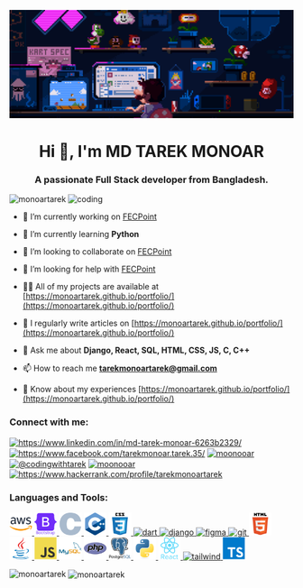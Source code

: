 [![MasterHead](https://raw.githubusercontent.com/mhardik003/mhardik003/main/gifs/mario.gif)](https://your-link.com)

<h1 align="center">Hi 👋, I'm MD TAREK MONOAR</h1>
<h3 align="center">A passionate Full Stack developer from Bangladesh.</h3>
<img align = "right" alt="coding" width="400" src="https://media4.giphy.com/media/v1.Y2lkPTc5MGI3NjExOHNydzhwZWxpYm80OGt1c2dqYXByaW4wN2M3ODBrMGtkc2Z0Mm03OSZlcD12MV9pbnRlcm5hbF9naWZfYnlfaWQmY3Q9Zw/25Itcrcuwkyq3ohubJ/giphy.gif">

<p align="left"> <img src="https://komarev.com/ghpvc/?username=monoartarek&label=Profile%20views&color=0e75b6&style=flat" alt="monoartarek" /> </p>

- 🔭 I’m currently working on [FECPoint](FECPoint)

- 🌱 I’m currently learning **Python**

- 👯 I’m looking to collaborate on [FECPoint](FECPoint)

- 🤝 I’m looking for help with [FECPoint](FECPoint)

- 👨‍💻 All of my projects are available at [https://monoartarek.github.io/portfolio/](https://monoartarek.github.io/portfolio/)

- 📝 I regularly write articles on [https://monoartarek.github.io/portfolio/](https://monoartarek.github.io/portfolio/)

- 💬 Ask me about **Django, React, SQL, HTML, CSS, JS, C, C++**

- 📫 How to reach me **tarekmonoartarek@gmail.com**

- 📄 Know about my experiences [https://monoartarek.github.io/portfolio/](https://monoartarek.github.io/portfolio/)

<h3 align="left">Connect with me:</h3>
<p align="left">
<a href="https://linkedin.com/in/https://www.linkedin.com/in/md-tarek-monoar-6263b2329/" target="blank"><img align="center" src="https://raw.githubusercontent.com/rahuldkjain/github-profile-readme-generator/master/src/images/icons/Social/linked-in-alt.svg" alt="https://www.linkedin.com/in/md-tarek-monoar-6263b2329/" height="30" width="40" /></a>
<a href="https://fb.com/https://www.facebook.com/tarekmonoar.tarek.35/" target="blank"><img align="center" src="https://raw.githubusercontent.com/rahuldkjain/github-profile-readme-generator/master/src/images/icons/Social/facebook.svg" alt="https://www.facebook.com/tarekmonoar.tarek.35/" height="30" width="40" /></a>
<a href="https://instagram.com/moonooar" target="blank"><img align="center" src="https://raw.githubusercontent.com/rahuldkjain/github-profile-readme-generator/master/src/images/icons/Social/instagram.svg" alt="moonooar" height="30" width="40" /></a>
<a href="https://www.youtube.com/c/@codingwithtarek" target="blank"><img align="center" src="https://raw.githubusercontent.com/rahuldkjain/github-profile-readme-generator/master/src/images/icons/Social/youtube.svg" alt="@codingwithtarek" height="30" width="40" /></a>
<a href="https://codeforces.com/profile/moonooar" target="blank"><img align="center" src="https://raw.githubusercontent.com/rahuldkjain/github-profile-readme-generator/master/src/images/icons/Social/codeforces.svg" alt="moonooar" height="30" width="40" /></a>
<a href="https://www.hackerearth.com/https://www.hackerrank.com/profile/tarekmonoartarek" target="blank"><img align="center" src="https://raw.githubusercontent.com/rahuldkjain/github-profile-readme-generator/master/src/images/icons/Social/hackerearth.svg" alt="https://www.hackerrank.com/profile/tarekmonoartarek" height="30" width="40" /></a>
</p>

<h3 align="left">Languages and Tools:</h3>
<p align="left"> <a href="https://aws.amazon.com" target="_blank" rel="noreferrer"> <img src="https://raw.githubusercontent.com/devicons/devicon/master/icons/amazonwebservices/amazonwebservices-original-wordmark.svg" alt="aws" width="40" height="40"/> </a> <a href="https://getbootstrap.com" target="_blank" rel="noreferrer"> <img src="https://raw.githubusercontent.com/devicons/devicon/master/icons/bootstrap/bootstrap-plain-wordmark.svg" alt="bootstrap" width="40" height="40"/> </a> <a href="https://www.cprogramming.com/" target="_blank" rel="noreferrer"> <img src="https://raw.githubusercontent.com/devicons/devicon/master/icons/c/c-original.svg" alt="c" width="40" height="40"/> </a> <a href="https://www.w3schools.com/cpp/" target="_blank" rel="noreferrer"> <img src="https://raw.githubusercontent.com/devicons/devicon/master/icons/cplusplus/cplusplus-original.svg" alt="cplusplus" width="40" height="40"/> </a> <a href="https://www.w3schools.com/css/" target="_blank" rel="noreferrer"> <img src="https://raw.githubusercontent.com/devicons/devicon/master/icons/css3/css3-original-wordmark.svg" alt="css3" width="40" height="40"/> </a> <a href="https://dart.dev" target="_blank" rel="noreferrer"> <img src="https://www.vectorlogo.zone/logos/dartlang/dartlang-icon.svg" alt="dart" width="40" height="40"/> </a> <a href="https://www.djangoproject.com/" target="_blank" rel="noreferrer"> <img src="https://cdn.worldvectorlogo.com/logos/django.svg" alt="django" width="40" height="40"/> </a> <a href="https://www.figma.com/" target="_blank" rel="noreferrer"> <img src="https://www.vectorlogo.zone/logos/figma/figma-icon.svg" alt="figma" width="40" height="40"/> </a> <a href="https://git-scm.com/" target="_blank" rel="noreferrer"> <img src="https://www.vectorlogo.zone/logos/git-scm/git-scm-icon.svg" alt="git" width="40" height="40"/> </a> <a href="https://www.w3.org/html/" target="_blank" rel="noreferrer"> <img src="https://raw.githubusercontent.com/devicons/devicon/master/icons/html5/html5-original-wordmark.svg" alt="html5" width="40" height="40"/> </a> <a href="https://www.java.com" target="_blank" rel="noreferrer"> <img src="https://raw.githubusercontent.com/devicons/devicon/master/icons/java/java-original.svg" alt="java" width="40" height="40"/> </a> <a href="https://developer.mozilla.org/en-US/docs/Web/JavaScript" target="_blank" rel="noreferrer"> <img src="https://raw.githubusercontent.com/devicons/devicon/master/icons/javascript/javascript-original.svg" alt="javascript" width="40" height="40"/> </a> <a href="https://www.mysql.com/" target="_blank" rel="noreferrer"> <img src="https://raw.githubusercontent.com/devicons/devicon/master/icons/mysql/mysql-original-wordmark.svg" alt="mysql" width="40" height="40"/> </a> <a href="https://www.php.net" target="_blank" rel="noreferrer"> <img src="https://raw.githubusercontent.com/devicons/devicon/master/icons/php/php-original.svg" alt="php" width="40" height="40"/> </a> <a href="https://www.postgresql.org" target="_blank" rel="noreferrer"> <img src="https://raw.githubusercontent.com/devicons/devicon/master/icons/postgresql/postgresql-original-wordmark.svg" alt="postgresql" width="40" height="40"/> </a> <a href="https://www.python.org" target="_blank" rel="noreferrer"> <img src="https://raw.githubusercontent.com/devicons/devicon/master/icons/python/python-original.svg" alt="python" width="40" height="40"/> </a> <a href="https://reactjs.org/" target="_blank" rel="noreferrer"> <img src="https://raw.githubusercontent.com/devicons/devicon/master/icons/react/react-original-wordmark.svg" alt="react" width="40" height="40"/> </a> <a href="https://tailwindcss.com/" target="_blank" rel="noreferrer"> <img src="https://www.vectorlogo.zone/logos/tailwindcss/tailwindcss-icon.svg" alt="tailwind" width="40" height="40"/> </a> <a href="https://www.typescriptlang.org/" target="_blank" rel="noreferrer"> <img src="https://raw.githubusercontent.com/devicons/devicon/master/icons/typescript/typescript-original.svg" alt="typescript" width="40" height="40"/> </a> </p>

<p><img align="left" src="https://github-readme-stats.vercel.app/api/top-langs?username=monoartarek&show_icons=true&locale=en&layout=compact" alt="monoartarek" /></p>

<p>&nbsp;<img align="center" src="https://github-readme-stats.vercel.app/api?username=monoartarek&show_icons=true&locale=en" alt="monoartarek" /></p>
